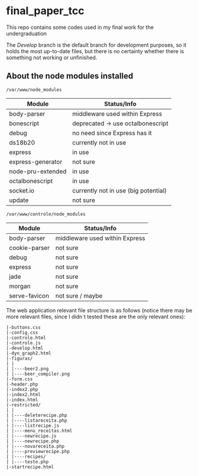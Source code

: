 # final_paper_tcc
This repo contains some codes used in my final work for the undergraduation

The *Develop* branch is the default branch for development purposes, so it holds the most up-to-date files, but there is
no certainty whether there is something not working or unfinished.

## About the node modules installed

    /var/www/node_modules


**Module**           | **Status/Info**
---------------------|-------------
body-parser          | middleware used within Express
bonescript           | deprecated &rarr; use octalbonescript
debug                | no need since Express has it
ds18b20              | currently not in use
express              | in use
express-generator    | not sure
node-pru-extended    | in use
octalbonescript      | in use
socket.io            | currently not in use (big potential)
update               | not sure

    /var/www/controle/node_modules

**Module**           | **Status/Info**
---------------------|-------------
body-parser          | middleware used within Express
cookie-parser        | not sure
debug                | not sure
express              | not sure
jade                 | not sure
morgan               | not sure
serve-favicon        | not sure / maybe

The web application relevant file structure is as follows (notice there may be more relevant files, since
I didn`t tested these are the only relevant ones):

	|-buttons.css
	|-config.css
	|-controle.html
	|-controle.js
	|-develop.html
	|-dyn_graph2.html
	|-figuras/
	| |
	| |----beer2.png
	| |----beer_compiler.png
	|-form.css
	|-header.php
	|-index2.php
	|-index2.html
	|-index.html
	|-restricted/
	| |
	| |----deleterecipe.php
	| |----listareceita.php
	| |----listrecipe.js
	| |----menu_receitas.html
	| |----newrecipe.js
	| |----newrecipe.php
	| |----novareceita.php
	| |----previewrecipe.php
	| |----recipes/
	| |----teste.php
	|-startrecipe.html
	
